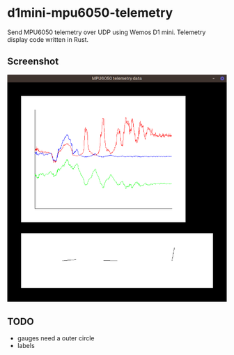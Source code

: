 # d1mini-mpu6050-telemetry
Send MPU6050 telemetry over UDP using Wemos D1 mini.
Telemetry display code written in Rust.

## Screenshot

![Example Screenshot](/screenshots/mpu-6050-telemetry.png)

## TODO
- gauges need a outer circle
- labels
